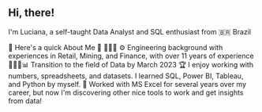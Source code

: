 ## Hi, there!

I'm Luciana, a self-taught Data Analyst and SQL enthusiast from 🇧🇷 Brazil 

🐝 Here's a quick About Me 🐝 
👷🏾‍♀️ ⚙️ Engineering background with experiences in Retail, Mining, and Finance, with over 11 years of experience
👩🏾‍💻📊 Transition to the field of Data by March 2023
 🏆  I enjoy working with numbers, spreadsheets, and datasets. I learned SQL, Power BI, Tableau, and Python by myself.
 🎲 Worked with MS Excel for several years over my career, but now I'm discovering other nice tools to work and get insights from data!

